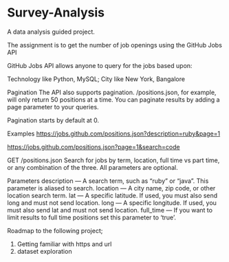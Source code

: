 # Survey-Analysis
A data analysis guided project.

The assignment is to get the number of job openings using the GitHub Jobs API 

GitHub Jobs API allows anyone to query for the jobs based upon:

Technology like Python, MySQL; City like New York, Bangalore


Pagination
The API also supports pagination. /positions.json, for example, will only return 50 positions at a time. You can paginate results by adding a page parameter to your queries.

Pagination starts by default at 0.

Examples
https://jobs.github.com/positions.json?description=ruby&page=1

https://jobs.github.com/positions.json?page=1&search=code

GET /positions.json
Search for jobs by term, location, full time vs part time, or any combination of the three. All parameters are optional.

Parameters
description — A search term, such as “ruby” or “java”. This parameter is aliased to search.
location — A city name, zip code, or other location search term.
lat — A specific latitude. If used, you must also send long and must not send location.
long — A specific longitude. If used, you must also send lat and must not send location.
full_time — If you want to limit results to full time positions set this parameter to ‘true’.

Roadmap to the following project;

1. Getting familiar with https and url
2. dataset exploration
